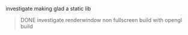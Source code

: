 investigate making glad a static lib
> DONE
investigate renderwindow non fullscreen
build with opengl
build
